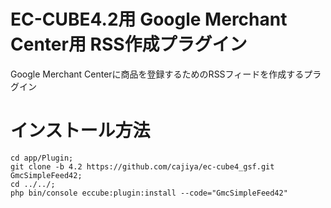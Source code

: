 # EC-CUBE4.2用 Google Merchant Center用 RSS作成プラグイン

Google Merchant Centerに商品を登録するためのRSSフィードを作成するプラグイン

# インストール方法

```
cd app/Plugin;
git clone -b 4.2 https://github.com/cajiya/ec-cube4_gsf.git GmcSimpleFeed42;
cd ../../;
php bin/console eccube:plugin:install --code="GmcSimpleFeed42"
```

